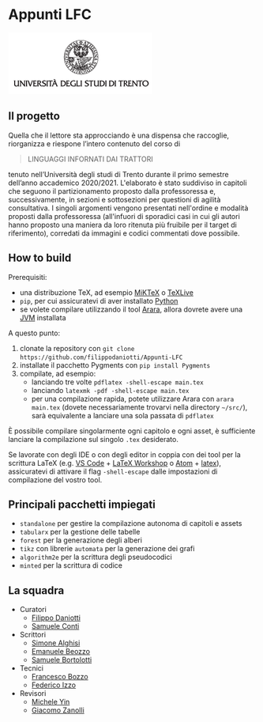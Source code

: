 # Appunti LFC
![logo](src/chapters/titlepage/images/logo-unitn.png)

## Il progetto
Quella che il lettore sta approcciando è una dispensa che raccoglie, riorganizza e riespone l’intero contenuto del corso di

> LINGUAGGI INFORNATI DAI TRATTORI

tenuto nell’Università degli studi di Trento durante il primo semestre dell’anno accademico 2020/2021. L'elaborato è stato suddiviso in capitoli che seguono il partizionamento proposto dalla professoressa e, successivamente, in sezioni e sottosezioni per questioni di agilità consultativa. I singoli argomenti vengono presentati nell'ordine e modalità proposti dalla professoressa (all'infuori di sporadici casi in cui gli autori hanno proposto una maniera da loro ritenuta più fruibile per il target di riferimento), corredati da immagini e codici commentati dove possibile.

## How to build
Prerequisiti:
- una distribuzione TeX, ad esempio [MiKTeX](https://miktex.org/) o [TeXLive](http://tug.org/texlive/)
- `pip`, per cui assicuratevi di aver installato [Python](https://www.python.org/)
- se volete compilare utilizzando il tool [Arara](https://gitlab.com/islandoftex/arara/), allora dovrete avere una [JVM](https://www.java.com/) installata

A questo punto:

1. clonate la repository con `git clone https://github.com/filippodaniotti/Appunti-LFC`
2. installate il pacchetto Pygments con `pip install Pygments`
3. compilate, ad esempio:
    - lanciando tre volte `pdflatex -shell-escape main.tex`
    - lanciando `latexmk -pdf -shell-escape main.tex`
    - per una compilazione rapida, potete utilizzare Arara con  `arara main.tex` (dovete necessariamente trovarvi nella directory `~/src/`), sarà equivalente a lanciare una sola passata di `pdflatex`

È possibile compilare singolarmente ogni capitolo e ogni asset, è sufficiente lanciare la compilazione sul singolo `.tex` desiderato.

Se lavorate con degli IDE o con degli editor in coppia con dei tool per la scrittura LaTeX (e.g. [VS Code](https://code.visualstudio.com) + [LaTeX Workshop](https://marketplace.visualstudio.com/items?itemName=James-Yu.latex-workshop) o [Atom](https://atom.io) + [latex](https://atom.io/packages/latex)), assicuratevi di attivare il flag `-shell-escape` dalle impostazioni di compilazione del vostro tool.

## Principali pacchetti impiegati

- `standalone` per gestire la compilazione autonoma di capitoli e assets
- `tabularx` per la gestione delle tabelle
- `forest` per la generazione degli alberi
- `tikz` con librerie `automata` per la generazione dei grafi
- `algorithm2e` per la scrittura degli pseudocodici
- `minted` per la scrittura di codice 

## La squadra
- Curatori
    - [Filippo Daniotti](https://github.com/filippodaniotti)
    - [Samuele Conti](https://github.com/samaretas)
- Scrittori
    - [Simone Alghisi](https://github.com/Simone-Alghisi)
    - [Emanuele Beozzo](https://github.com/emanuelebeozzo)
    - [Samuele Bortolotti](https://github.com/samuelebortolotti)
- Tecnici
    - [Francesco Bozzo](https://github.com/FrancescoBozzo)
    - [Federico Izzo](https://github.com/fedeizzo)
- Revisori
    - [Michele Yin](https://github.com/BigEmperor26)
    - [Giacomo Zanolli](https://github.com/civts)